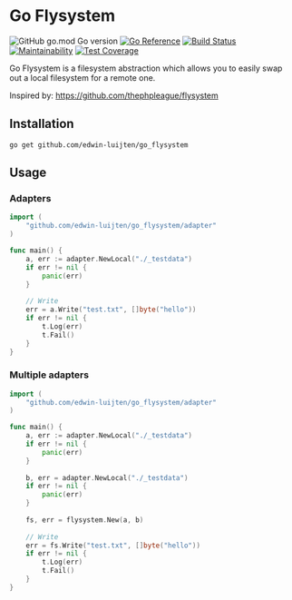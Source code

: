 # Go Flysystem

![GitHub go.mod Go version](https://img.shields.io/github/go-mod/go-version/edwin-luijten/go_flysystem?style=flat-square)
[![Go Reference](https://pkg.go.dev/badge/github.com/Edwin-Luijten/go_flysystem.svg)](https://pkg.go.dev/github.com/Edwin-Luijten/go_flysystem)
[![Build Status](https://travis-ci.com/Edwin-Luijten/go_flysystem.svg?branch=master)](https://travis-ci.com/Edwin-Luijten/go_flysystem) 
[![Maintainability](https://api.codeclimate.com/v1/badges/6e48f895875537f89b42/maintainability)](https://codeclimate.com/github/Edwin-Luijten/go_flysystem/maintainability) 
[![Test Coverage](https://api.codeclimate.com/v1/badges/6e48f895875537f89b42/test_coverage)](https://codeclimate.com/github/Edwin-Luijten/go_flysystem/test_coverage)  

Go Flysystem is a filesystem abstraction which allows you to easily swap out a local filesystem for a remote one.  

Inspired by: https://github.com/thephpleague/flysystem  

## Installation
``` go get github.com/edwin-luijten/go_flysystem ```  

## Usage

### Adapters

```go
import (
    "github.com/edwin-luijten/go_flysystem/adapter"
)

func main() {
    a, err := adapter.NewLocal("./_testdata")
    if err != nil {
    	panic(err)
    }
    
    // Write
    err = a.Write("test.txt", []byte("hello"))
    if err != nil {
        t.Log(err)
        t.Fail()
    }
}
```

### Multiple adapters

```go
import (
    "github.com/edwin-luijten/go_flysystem/adapter"
)

func main() {
    a, err := adapter.NewLocal("./_testdata")
    if err != nil {
    	panic(err)
    }
    
    b, err = adapter.NewLocal("./_testdata")
    if err != nil {
        panic(err)
    }
    
    fs, err = flysystem.New(a, b)
    
    // Write
    err = fs.Write("test.txt", []byte("hello"))
    if err != nil {
        t.Log(err)
        t.Fail()
    }
}
```